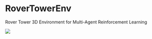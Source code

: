 # RoverTowerEnv
Rover Tower 3D Environment for Multi-Agent Reinforcement Learning

![](https://user-images.githubusercontent.com/37548919/126046143-2c559f86-8169-40d2-ab48-19bcd08f5c19.gif)
